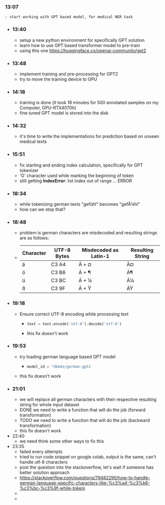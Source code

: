 ### 13:07
	- start working with GPT based model, for medical NER task
- ### 13:40
	- setup a new python environment for specifically GPT solution
	- learn how to use GPT based transformer model to pre-train
	- using this one https://huggingface.co/openai-community/gpt2
- ### 13:48
	- implement training and pre-processing for GPT2
	- try to move the training device to GPU
- ### 14:18
	- training is done (it took 18 minutes for 500 annotated samples on my Computer, GPU-RTX4070ti)
	- fine tuned GPT model is stored into the disk
- ### 14:32
	- it's time to write the implementations for prediction based on unseen medical texts
- ### 15:51
	- fix starting and ending index calculation, specifically for GPT tokenizer
	- 'Ġ' character used while marking the beginning of token
	- still getting **IndexError**: list index out of range ... ERROR
- ### 18:34
	- while tokenizing german texts "gefühl" becomes "gefÃ¼hl"
	- how can we stop that?
- ### 18:48
	- problem is german characters are misdecoded and resulting strings are as follows:
	- | Character | UTF-8 Bytes | Misdecoded as Latin-1 | Resulting String |
	  |-----------|-------------|-----------------------|------------------|
	  | ä         | C3 A4       | Ã + ¤                 | Ã¤               |
	  | ö         | C3 B6       | Ã + ¶                 | Ã¶               |
	  | ü         | C3 BC       | Ã + ¼                 | Ã¼               |
	  | ß         | C3 9F       | Ã + Ÿ                 | ÃŸ               |
- ### 19:18
	- Ensure correct UTF-8 encoding while processing text
		- ```python
		  text = text.encode('utf-8').decode('utf-8')
		  ```
		- this fix doesn't work
- ### 19:53
	- try loading german language based GPT model
		- ```python
		  model_id = "dbmdz/german-gpt2
		  ```
	- this fix doesn't work
- ### 21:01
	- we will replace all german characters with their respective resulting string for whole input dataset
	- DONE we need to write a function that will do the job (forward transformation)
	- TODO we need to write a function that will do the job (backward transformation)
	- this fix doesn't work
- 22:40
	- we need think some other ways to fix this
- 23:35
	- failed every attempts
	- tried to run code snippet on google colab, output is the same, can't handle utf-8 characters
	- post the question into the stackoverflow, let's wait if someone has better solution approach
	- https://stackoverflow.com/questions/79482290/how-to-handle-german-language-specific-characters-like-%c3%a4-%c3%b6-%c3%bc-%c3%9f-while-tokeni
	-
	-